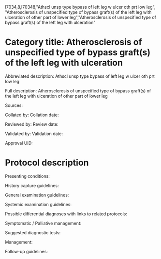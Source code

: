 I7034,8,I70348,"Athscl unsp type bypass of left leg w ulcer oth prt low leg", "Atherosclerosis of unspecified type of bypass graft(s) of the left leg with ulceration of other part of lower leg","Atherosclerosis of unspecified type of bypass graft(s) of the left leg with ulceration"
# Category title: Atherosclerosis of unspecified type of bypass graft(s) of the left leg with ulceration

Abbreviated description: Athscl unsp type bypass of left leg w ulcer oth prt low leg

Full description: Atherosclerosis of unspecified type of bypass graft(s) of the left leg with ulceration of other part of lower leg

Sources:

Collated by:
Collation date:

Reviewed by:
Review date:

Validated by:
Validation date:

Approval UID:

# Protocol description

Presenting conditions:

History capture guidelines:

General examination guidelines:

Systemic examination guidelines:

Possible differential diagnoses with links to related protocols:

Symptomatic / Palliative management:

Suggested diagnostic tests:

Management:

Follow-up guidelines:
